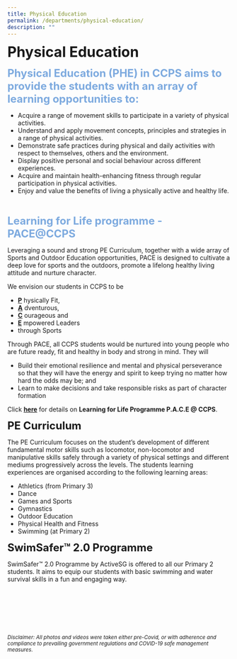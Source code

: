 ```yaml
---
title: Physical Education
permalink: /departments/physical-education/
description: ""
---
```

<b><font size=6>Physical Education</font></b>

<b><font size=5 color="#7daadf">Physical Education (PHE) in CCPS aims to provide the students with an array of learning opportunities to:</font></b>

*   Acquire a range of movement skills to participate in a variety of physical activities.
*   Understand and apply movement concepts, principles and strategies in a range of physical activities.
*   Demonstrate safe practices during physical and daily activities with respect to themselves, others and the environment.
*   Display positive personal and social behaviour across different experiences.
*   Acquire and maintain health-enhancing fitness through regular participation in physical activities.
*   Enjoy and value the benefits of living a physically active and healthy life.

<br>

<b><font size=5 color="#7daadf">Learning for Life programme - PACE@CCPS</font></b>
  
Leveraging a sound and strong PE Curriculum, together with a wide array of Sports and Outdoor Education opportunities, PACE is designed to cultivate a deep love for sports and the outdoors, promote a lifelong healthy living attitude and nurture character.  
  
We envision our students in CCPS to be  
  
 *   **<u>P</u>** hysically Fit,
 *   **<u>A</u>** dventurous,
 *   **<u>C</u>** ourageous and
 *   **<u>E</u>** mpowered Leaders
 *   through Sports

  
Through PACE, all CCPS students would be nurtured into young people who are future ready, fit and healthy in body and strong in mind. They will  
  

 *   Build their emotional resilience and mental and physical perseverance so that they will have the energy and spirit to keep trying no matter how hard the odds may be; and
 *   Learn to make decisions and take responsible risks as part of character formation

  
Click **[here](https://staging.d2nutevx25vdua.amplifyapp.com/flagship-programmes/learning-for-life-programme-p-a-c-e-at-ccps)** for details on **Learning for Life Programme P.A.C.E @ CCPS**.  
  
  
**<font size=5>PE Curriculum</font>**


  
The PE Curriculum focuses on the student’s development of different fundamental motor skills such as locomotor, non-locomotor and manipulative skills safely through a variety of physical settings and different mediums progressively across the levels. The students learning experiences are organised according to the following learning areas:  
  

*   Athletics (from Primary 3)
 *   Dance
 *   Games and Sports
 *   Gymnastics
 *   Outdoor Education
 *   Physical Health and Fitness
 *   Swimming (at Primary 2)

  
  
**<font size=5>SwimSafer™ 2.0 Programme</font>**

  
SwimSafer™ 2.0 Programme by ActiveSG is offered to all our Primary 2 students. It aims to equip our students with basic swimming and water survival skills in a fun and engaging way.


<br><br><br><br><br><br>
<sup>_Disclaimer: All photos and videos were taken either pre-Covid, or with adherence and compliance to prevailing government regulations and COVID-19 safe management measures._</sup>